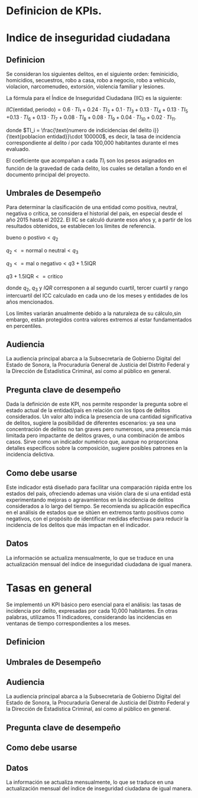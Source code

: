 # Definicion de KPIs.

# Indice de inseguridad ciudadana
## Definicion
Se consideran los siguientes delitos, en el siguiente orden: feminicidio, homicidios, secuestros, robo a casa, robo a negocio, robo a vehiculo, violacion, narcomenudeo, extorsión, violencia familiar y lesiones.

La fórmula para el Índice de Inseguridad Ciudadana (IIC) es la siguiente:

$IIC(\text{entidad}, \text{periodo}) = 0.6 \cdot TI_1  + 0.24 \cdot TI_2 + 0.1 \cdot TI_3  +  0.13\cdot TI_4  + 0.13\cdot TI_5$
$+ 0.13\cdot TI_6  + 0.13\cdot TI_7 + 0.08\cdot TI_8  + 0.08\cdot TI_9 + 0.04\cdot TI_{10}  + 0.02\cdot TI_{11}.$

donde  $TI_i = \frac{\text{numero de indicidencias del delito i}}{\text{poblacion entidad}}\cdot 100000$, es decir, la tasa de incidencia correspondiente al delito $i$ por cada 100,000 habitantes durante el mes evaluado.

El coeficiente que acompañan a cada $TI_i$ son los pesos asignados en función de la gravedad de cada delito, los cuales se detallan a fondo en el documento principal del proyecto.

## Umbrales de Desempeño

Para determinar la clasificación de una entidad como positiva, neutral, negativa o crítica, se considera el historial del país, en especial desde el año 2015 hasta el 2022. El IIC se calculó durante esos años y, a partir de los resultados obtenidos, se establecen los límites de referencia.

$\text{bueno o postivo}<q_2$

$q_2<= \text{normal o neutral}< q_3$

$q_3<= \text{mal o negativo}< q3 + 1.5\text{IQR}$

$q3 + 1.5\text{IQR}<= \text{critico}$

donde  $q_2$, $q_3$ y $IQR$ corresponen a al segundo cuartil, tercer cuartil y rango intercuartil del ICC calculado en cada uno de los meses y entidades de los años mencionados.

Los límites variarán anualmente debido a la naturaleza de su cálculo,sin embargo, están protegidos contra valores extremos al estar fundamentados en percentiles.

## Audiencia
La audiencia principal abarca a la Subsecretaría de Gobierno Digital del Estado de Sonora, la Procuraduría General de Justicia del Distrito Federal y la Dirección de Estadística Criminal, así como al público en general. 

## Pregunta clave de desempeño
Dada la definición de este KPI, nos permite responder la pregunta sobre el estado actual de la entidad/país en relación con los tipos de delitos considerados. Un valor alto indica la presencia de una cantidad significativa de delitos, sugiere la posibilidad de diferentes escenarios: ya sea una concentración de delitos no tan graves pero numerosos, una presencia más limitada pero impactante de delitos graves, o una combinación de ambos casos. Sirve como un indicador numérico que, aunque no proporciona detalles específicos sobre la composición, sugiere posibles patrones en la incidencia delictiva.
## Como debe usarse
Este indicador está diseñado para facilitar una comparación rápida entre los estados del país, ofreciendo ademas una visión clara de si una entidad está experimentando mejoras o agravamientos en la incidencia de delitos considerados a lo largo del tiempo. Se recomienda su aplicación específica en el análisis de estados que se sitúen en extremos tanto positivos como negativos, con el propósito de identificar medidas efectivas para reducir la incidencia de los delitos que más impactan en el indicador.

## Datos

La información se actualiza mensualmente, lo que se traduce en una actualización mensual del índice de inseguridad ciudadana de igual manera.

# Tasas en general

Se implementó un KPI básico pero esencial para el análisis: las tasas de incidencia por delito, expresadas por cada 10,000 habitantes. En otras palabras, utilizamos 11 indicadores, considerando las incidencias en ventanas de tiempo correspondientes a los meses.

## Definicion
## Umbrales de Desempeño
## Audiencia
La audiencia principal abarca a la Subsecretaría de Gobierno Digital del Estado de Sonora, la Procuraduría General de Justicia del Distrito Federal y la Dirección de Estadística Criminal, así como al público en general. 
## Pregunta clave de desempeño
## Como debe usarse
## Datos
La información se actualiza mensualmente, lo que se traduce en una actualización mensual del índice de inseguridad ciudadana de igual manera.